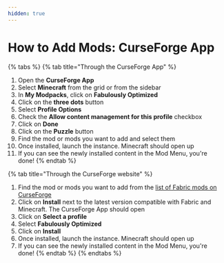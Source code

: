 ```yaml
---
hidden: true
---
```


# How to Add Mods: CurseForge App

{% tabs %}
{% tab title="Through the CurseForge App" %}
1. Open the **CurseForge App**
2. Select **Minecraft** from the grid or from the sidebar
3. In **My Modpacks**, click on **Fabulously Optimized**
4. Click on the **three dots** button
5. Select **Profile Options**
6. Check the **Allow content management for this profile** checkbox
7. Click on **Done**
8. Click on the **Puzzle** button
9. Find the mod or mods you want to add and select them
10. Once installed, launch the instance. Minecraft should open up
11. If you can see the newly installed content in the Mod Menu, you're done!
{% endtab %}

{% tab title="Through the CurseForge website" %}
1. Find the mod or mods you want to add from the [list of Fabric mods on CurseForge](https://curseforge.com/minecraft/search?gameVersionTypeId=4)
2. Click on **Install** next to the latest version compatible with Fabric and Minecraft. The CurseForge App should open
3. Click on **Select a profile**
4. Select **Fabulously Optimized**
5. Click on **Install**
6. Once installed, launch the instance. Minecraft should open up
7. If you can see the newly installed content in the Mod Menu, you're done!
{% endtab %}
{% endtabs %}
